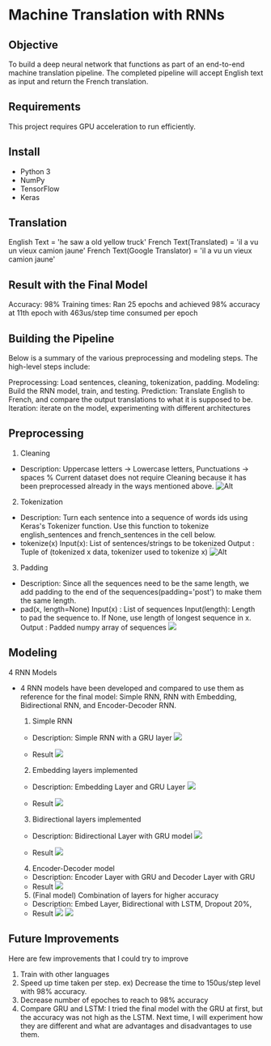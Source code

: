 # Machine Translation with RNNs

## Objective
To build a deep neural network that functions as part of an end-to-end machine translation pipeline. The completed pipeline will accept English text as input and return the French translation.

## Requirements
This project requires GPU acceleration to run efficiently. 

## Install
- Python 3
- NumPy
- TensorFlow
- Keras

## Translation
English Text = 'he saw a old yellow truck'
French Text(Translated)        = 'il a vu un vieux camion jaune'
French Text(Google Translator) = 'il a vu un vieux camion jaune'

## Result with the Final Model
Accuracy: 98%
Training times: Ran 25 epochs and achieved 98% accuracy at 11th epoch with 463us/step time consumed per epoch

## Building the Pipeline
Below is a summary of the various preprocessing and modeling steps. The high-level steps include:

Preprocessing: Load sentences, cleaning, tokenization, padding.
Modeling: Build the RNN model, train, and testing. 
Prediction: Translate English to French, and compare the output translations to what it is supposed to be.
Iteration: iterate on the model, experimenting with different architectures

## Preprocessing
1. Cleaning
* Description: Uppercase letters -> Lowercase letters, Punctuations -> spaces 
               % Current dataset does not require Cleaning because it has been preprocessed already in the ways mentioned above.
  ![Alt](images/PreprocessClean.png)
        
2. Tokenization
* Description: Turn each sentence into a sequence of words ids using Keras's Tokenizer function. Use this function to tokenize english_sentences and french_sentences in the cell below.
* tokenize(x)
    Input(x): List of sentences/strings to be tokenized
    Output  : Tuple of (tokenized x data, tokenizer used to tokenize x)
  ![Alt](images/PreprocessToken.png)
  
3. Padding
* Description: Since all the sequences need to be the same length, we add padding to the end of the sequences(padding='post') to make them the same length.
* pad(x, length=None)
    Input(x)     : List of sequences
    Input(length): Length to pad the sequence to.  If None, use length of longest sequence in x.
    Output       : Padded numpy array of sequences
  ![](images/PreprocessPad.png)

## Modeling
4 RNN Models
* 4 RNN models have been developed and compared to use them as reference for the final model: Simple RNN, RNN with Embedding, Bidirectional RNN, and Encoder-Decoder RNN. 
  1. Simple RNN
    * Description: Simple RNN with a GRU layer
    ![](images/SimpleRNN.png)
  
    * Result
    ![](images/SimpleRNNresult.png)
      
  2. Embedding layers implemented
    * Description: Embedding Layer and GRU Layer
    ![](images/EmbedRNN.png)
    
    * Result
    ![](images/SimpleRNNresult.png)
  
  3. Bidirectional layers implemented
    * Description: Bidirectional Layer with GRU model
    ![](images/BidirecRNN.png)

    * Result
    ![](images/BidRNNresult.png)
    
  4. Encoder-Decoder model
    * Description: Encoder Layer with GRU and Decoder Layer with GRU
    * Result
    ![](images/EncdecRNNresult.png)
     
  5. (Final model) Combination of layers for higher accuracy
    * Description: Embed Layer, Bidirectional with LSTM, Dropout 20%, 
    * Result
    ![](images/FinalRNNresult1.png)
    ![](images/FinalRNNresult2.png)    
  
## Future Improvements
Here are few improvements that I could try to improve

1. Train with other languages
2. Speed up time taken per step. ex) Decrease the time to 150us/step level with 98% accuracy.
3. Decrease number of epoches to reach to 98% accuracy
4. Compare GRU and LSTM: I tried the final model with  the GRU at first, but the accuracy was not high as the LSTM. Next time, I will experiment how they are different and what are advantages and disadvantages to use them. 
